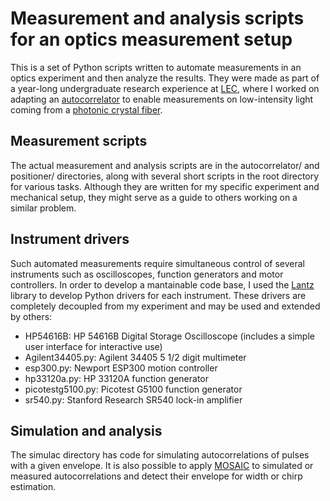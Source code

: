 Measurement and analysis scripts for an optics measurement setup
================================================================

This is a set of Python scripts written to automate measurements in an optics
experiment and then analyze the results. They were made as part of a
year-long undergraduate research experience at [LEC](http://lec2.df.uba.ar/), where
I worked on adapting an [autocorrelator](https://en.wikipedia.org/wiki/Optical_autocorrelation) 
to enable measurements on low-intensity light coming from a
[photonic crystal fiber](https://en.wikipedia.org/wiki/Photonic_crystal_fiber).

Measurement scripts
-------------------

The actual measurement and analysis scripts are in the autocorrelator/ and 
positioner/ directories, along with several short scripts in the root directory 
for various tasks. Although they are written for my specific experiment and
mechanical setup, they might serve as a guide to others working on a similar
problem.

Instrument drivers
------------------

Such automated measurements require simultaneous control of several
instruments such as oscilloscopes, function generators and motor controllers.
In order to develop a mantainable code base, I used the [Lantz](http://lantz.readthedocs.org/en/latest/)
library to develop Python drivers for each instrument. These drivers are 
completely decoupled from my experiment and may be used and extended by others:

* HP54616B: HP 54616B Digital Storage Oscilloscope (includes a simple user
  interface for interactive use)
* Agilent34405.py: Agilent 34405 5 1/2 digit multimeter
* esp300.py: Newport ESP300 motion controller
* hp33120a.py: HP 33120A function generator
* picotestg5100.py: Picotest G5100 function generator
* sr540.py: Stanford Research SR540 lock-in amplifier

Simulation and analysis
-----------------------

The simulac directory has code for simulating autocorrelations of pulses with a
given envelope. It is also possible to apply 
[MOSAIC](http://www.phys.unm.edu/~opsci/sbahae/research/mosaic/index.htm)
to simulated or measured autocorrelations and detect their envelope for width
or chirp estimation.

